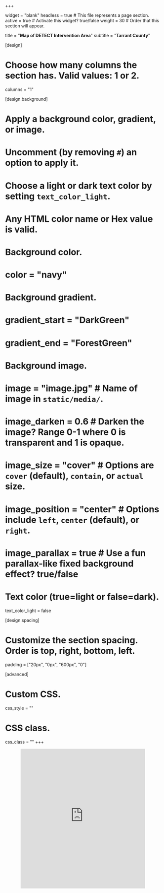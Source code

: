+++

widget = "blank" 
headless = true  # This file represents a page section.
active = true  # Activate this widget? true/false
weight = 30  # Order that this section will appear.

title = "**Map of DETECT Intervention Area**"
subtitle = "**Tarrant County**"

[design]
  # Choose how many columns the section has. Valid values: 1 or 2.
  columns = "1"

[design.background]
  # Apply a background color, gradient, or image.
  #   Uncomment (by removing `#`) an option to apply it.
  #   Choose a light or dark text color by setting `text_color_light`.
  #   Any HTML color name or Hex value is valid.

  # Background color.
  # color = "navy"
  
  # Background gradient.
  # gradient_start = "DarkGreen"
  # gradient_end = "ForestGreen"
  
  # Background image.
  # image = "image.jpg"  # Name of image in `static/media/`.
  # image_darken = 0.6  # Darken the image? Range 0-1 where 0 is transparent and 1 is opaque.
  # image_size = "cover"  #  Options are `cover` (default), `contain`, or `actual` size.
  # image_position = "center"  # Options include `left`, `center` (default), or `right`.
  # image_parallax = true  # Use a fun parallax-like fixed background effect? true/false
  
  # Text color (true=light or false=dark).
  text_color_light = false

[design.spacing]
  # Customize the section spacing. Order is top, right, bottom, left.
  padding = ["20px", "0px", "600px", "0"]

[advanced]
 # Custom CSS. 
 css_style = ""
 
 # CSS class.
 css_class = ""
+++

<center>

<iframe src="https://www.google.com/maps/embed?pb=!1m18!1m12!1m3!1d429411.82937825815!2d-97.6211202893602!3d32.77157380929622!2m3!1f0!2f0!3f0!3m2!1i1024!2i768!4f13.1!3m3!1m2!1s0x864e7dee9749f70d%3A0x50737ebd03573a46!2sTarrant%20County%2C%20TX!5e0!3m2!1sen!2sus!4v1666237385945!5m2!1sen!2sus" width="80%" height="450" style="border:0;" allowfullscreen="" loading="lazy" referrerpolicy="no-referrer-when-downgrade"></iframe>

